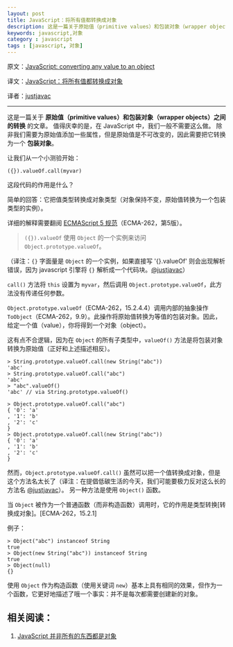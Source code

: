 ```yaml
---
layout: post
title: JavaScript：将所有值都转换成对象
description: 这是一篇关于原始值（primitive values）和包装对象（wrapper objects）之间的转换的文章。除非我们需要为原始值添加一些属性，但是原始值是不可改变的，因此需要把它转换为一个包装对象。
keywords: javascript,对象
category : javascript
tags : [javascript, 对象]
---
```


原文：[JavaScript: converting any value to an object](http://www.2ality.com/2011/04/javascript-converting-any-value-to.html)

译文：[JavaScript：将所有值都转换成对象](http://justjavac.com/javascript/2012/12/21/converting-any-value-to-an-object.html)

译者：[justjavac](http://weibo.com/justjavac)

----------------------------------------------------

这是一篇关于 **原始值（primitive values）和包装对象（wrapper objects）之间的转换** 的文章。
值得庆幸的是，在 JavaScript 中，我们一般不需要这么做。
除非我们需要为原始值添加一些属性，但是原始值是不可改变的，因此需要把它转换为一个 **包装对象**。

让我们从一个小测验开始： 

    ({}).valueOf.call(myvar)

这段代码的作用是什么？

简单的回答：它把值类型转换成对象类型（对象保持不变，原始值转换为一个包装类型的实例）。

详细的解释需要翻阅 [ECMAScript 5 规范](http://www.ecma-international.org/publications/standards/Ecma-262.htm)（ECMA-262，第5版）。

> `({}).valueOf` 使用 `Object` 的一个实例来访问 `Object.prototype.valueOf`。

（译注：`{}` 字面量是 `Object` 的一个实例，如果直接写 '{}.valueOf' 则会出现解析错误，因为 javascript 引擎将 `{}` 解析成一个代码块。[@justjavac](http://weibo.com/justjavac)）

`call()` 方法将 `this` 设置为 `myvar`，然后调用 `Object.prototype.valueOf`，此方法没有传递任何参数。

`Object.prototype.valueOf`（ECMA-262，15.2.4.4）调用内部的抽象操作 `ToObject`（ECMA-262，9.9）。此操作将原始值转换为等值的包装对象。因此，给定一个值（value），你将得到一个对象（object）。

这有点不合逻辑，因为在 `Object` 的所有子类型中，`valueOf()` 方法是将包装对象转换为原始值（正好和上述描述相反）。

    > String.prototype.valueOf.call(new String("abc"))
    'abc'
    > String.prototype.valueOf.call("abc")
    'abc'
    > "abc".valueOf()
    'abc' // via String.prototype.valueOf()

    > Object.prototype.valueOf.call("abc")
    { '0': 'a'
    , '1': 'b'
    , '2': 'c'
    }
    > Object.prototype.valueOf.call(new String("abc"))
    { '0': 'a'
    , '1': 'b'
    , '2': 'c'
    }

然而，`Object.prototype.valueOf.call()` 虽然可以把一个值转换成对象，但是这个方法名太长了（译注：在提倡低碳生活的今天，我们可能要极力反对这么长的方法名 [@justjavac](http://weibo.com/justjavac)）。
另一种方法是使用 `Object()` 函数。

当 `Object` 被作为一个普通函数（而非构造函数）调用时，它的作用是类型转换[转换成对象]。[ECMA-262，15.2.1]

例子：

    > Object("abc") instanceof String
    true
    > Object(new String("abc")) instanceof String
    true
    > Object(null)
    {}

使用 `Object` 作为构造函数（使用关键词 `new`）基本上具有相同的效果，但作为一个函数，它更好地描述了哦一个事实：并不是每次都需要创建新的对象。 

## 相关阅读：

1. [JavaScript 并非所有的东西都是对象](http://justjavac.com/javascript/2012/12/22/javascript-values-not-everything-is-an-object.html)
    


